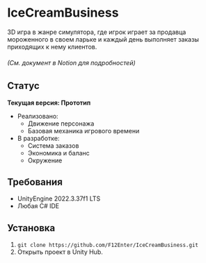 # IceCreamBusiness
3D игра в жанре симулятора, где игрок играет за продавца мороженного в своем ларьке и каждый день выполняет заказы приходящих к нему клиентов.

###### (См. документ в Notion для подробностей)

## Статус
**Текущая версия: Прототип**
- Реализовано:
  - Движение персонажа
  - Базовая механика игрового времени
- В разработке:
  - Система заказов
  - Экономика и баланс
  - Окружение

## Требования
- UnityEngine 2022.3.37f1 LTS
- Любая C# IDE

## Установка
1. `git clone https://github.com/F12Enter/IceCreamBusiness.git`
2. Открыть проект в Unity Hub.
